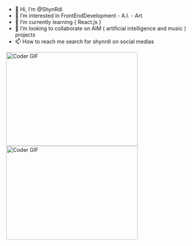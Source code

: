- 👋 Hi, I’m @ShynRdi
- 👀 I’m interested in FrontEndDevelopment - A.I. - Art
- 🌱 I’m currently learning { React.js }
- 💞️ I’m looking to collaborate on AIM ( artificial intelligence and music ) projects
- 📫 How to reach me search for shynrdi on social medias
<div>
  <img alt="Coder GIF" height=250 width=350 src="https://raw.githubusercontent.com/TheDudeThatCode/TheDudeThatCode/master/Assets/Developer.gif" />
  <img alt="Coder GIF" height=250 width=350 src="https://media.tenor.com/atAdikBk9WcAAAAi/ablobblewobble-blob.gif" />
</div>
<!---
ShynRdi/ShynRdi is a ✨ special ✨ repository because its `README.md` (this file) appears on your GitHub profile.
You can click the Preview link to take a look at your changes.
--->
